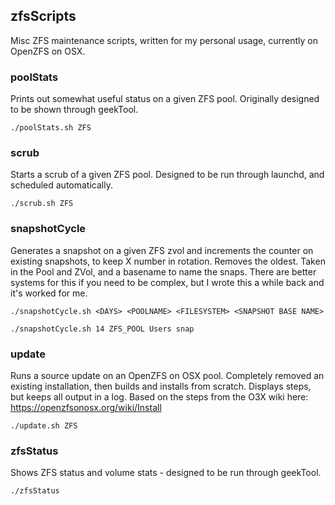 ## zfsScripts ##
Misc ZFS maintenance scripts, written for my personal usage, currently on OpenZFS on OSX.

### poolStats ###
Prints out somewhat useful status on a given ZFS pool. Originally designed to be shown through geekTool.

    ./poolStats.sh ZFS

### scrub ###
Starts a scrub of a given ZFS pool. Designed to be run through launchd, and scheduled automatically.

    ./scrub.sh ZFS

### snapshotCycle ###
Generates a snapshot on a given ZFS zvol and increments the counter on existing snapshots, to keep X number in rotation. Removes the oldest. Taken in the Pool and ZVol, and a basename to name the snaps. There are better systems for this if you need to be complex, but I wrote this a while back and it's worked for me.

    ./snapshotCycle.sh <DAYS> <POOLNAME> <FILESYSTEM> <SNAPSHOT BASE NAME>

    ./snapshotCycle.sh 14 ZFS_POOL Users snap


### update ###
Runs a source update on an OpenZFS on OSX pool. Completely removed an existing installation, then builds and installs from scratch. Displays steps, but keeps all output in a log. Based on the steps from the O3X wiki here: https://openzfsonosx.org/wiki/Install

    ./update.sh ZFS


### zfsStatus ###
Shows ZFS status and volume stats - designed to be run through geekTool.

    ./zfsStatus

